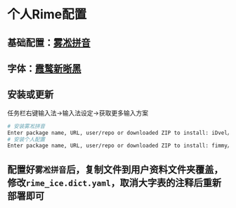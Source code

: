 # 个人Rime配置

## 基础配置：[雾凇拼音](https://github.com/iDvel/rime-ice)

## 字体：[霞鹜新晰黑](https://github.com/lxgw/LxgwNeoXiHei)

## 安装或更新
任务栏右键输入法->输入法设定->获取更多输入方案
``` bash
# 安装雾凇拼音
Enter package name, URL, user/repo or downloaded ZIP to install: iDvel/rime-ice:others/recipes/full
# 安装个人配置
Enter package name, URL, user/repo or downloaded ZIP to install: fimmy/rime-config
```

## 配置好`雾凇拼音`后，复制文件到用户资料文件夹覆盖，修改`rime_ice.dict.yaml`，取消大字表的注释后重新部署即可
